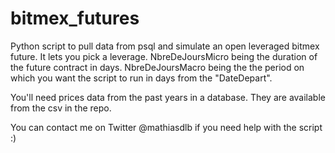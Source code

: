 # bitmex_futures

Python script to pull data from psql and simulate an open leveraged bitmex future. 
It lets you pick a leverage.
NbreDeJoursMicro being the duration of the future contract in days.
NbreDeJoursMacro being the the period on which you want the script to run in days from the "DateDepart".

You'll need prices data from the past years in a database. They are available from the csv in the repo.





You can contact me on Twitter @mathiasdlb if you need help with the script :)
